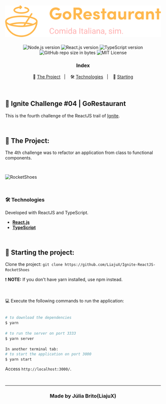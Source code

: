 <h1 align="center">
  <br>
  <img src="./src/assets/logo-readme.svg" alt="GoResturant" width="550px">
</h1>

<p align="center">
  <img alt="Node.js version" src="https://img.shields.io/badge/Node.js-v14.18.0-689f63?style=flat&logoColor=689f63&logo=node.js">
  
  <img alt="React.js version" src="https://img.shields.io/badge/React.js-v17.0.1-60dafb?style=flat&logoColor=60dafb&logo=react">

  <img alt="TypeScript version" src="https://img.shields.io/badge/TypeScript-v4.4.3-007acc?style=flat&logoColor=007acc&logo=typescript">
    
  <br>
  
  <img alt="GitHub repo size in bytes" src="https://img.shields.io/github/repo-size/LiajuX/Ignite-ReactJS-Refactor-GoResturant?color=green">
    
   <img alt="MIT License" src="https://img.shields.io/github/license/LiajuX/Ignite-ReactJS-Refactor-GoResturant">
</p>

<h3 align="center">
  Index
</h3>

<p align="center">
  🍝 <a href="#%EF%B8%8F-the-project">The Project</a>&nbsp;&nbsp;&nbsp;|&nbsp;&nbsp;&nbsp;
  🛠 <a href="#-technologies">Technologies</a>&nbsp;&nbsp;&nbsp;|&nbsp;&nbsp;&nbsp;
  🏁 <a href="#-starting-the-project">Starting</a>
</p>

<br>

## 🚀 Ignite Challenge #04 | GoRestaurant   
This is the fourth challenge of the ReactJS trail of [Ignite](https://rocketseat.com.br/ignite).

<br> 

## 🍝 The Project:

The 4th challenge was to refactor an application from class to functional components.

<br>

![RocketShoes](https://user-images.githubusercontent.com/53796370/157710774-aff50f75-5e30-4ace-abb7-a571756de602.gif)

<br/>

### 🛠 Technologies
Developed with ReactJS and TypeScript.

- **[React.js](https://reactjs.org/)**
- **[TypeScript](https://www.typescriptlang.org/)**
<br>

## 🏁 Starting the project:

Clone the project: `git clone https://github.com/LiajuX/Ignite-ReactJS-RocketShoes`

❗ **NOTE:** If you don't have yarn installed, use npm instead.

<br>

💻 Execute the following commands to run the application:

````zsh

# to download the dependencies
$ yarn

# to run the server on port 3333
$ yarn server

In another terminal tab:
# to start the application on port 3000
$ yarn start

````
Access `http://localhost:3000/`.

<br>

---

<h3 align="center" >
  Made by Júlia Brito(LiajuX)
</h3>
